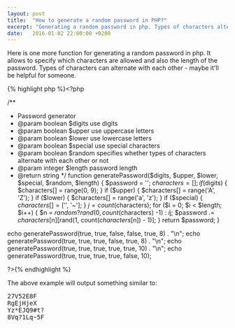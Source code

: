 ```yaml
---
layout: post
title:  "How to generate a random password in PHP?"
excerpt: "Generating a random password in php. Types of characters alternate with each other - maybe it'll be helpful for someone..."
date:   2016-01-02 22:00:00 +0200
---
```

Here is one more function for generating a random  password in php. It allows to specify which characters are allowed and also the length of the password. Types of characters can alternate with each other - maybe it'll be helpful for someone.

{% highlight php %}<?php

/**
 * Password generator
 * @param   boolean    $digits      use digits
 * @param   boolean    $upper       use uppercase letters
 * @param   boolean    $lower       use lowercase letters
 * @param   boolean    $special     use special characters
 * @param   boolean    $random      specifies whether types of characters alternate with each other or not
 * @param   integer    $length      password length
 * @return  string
 */
function generatePassword($digits, $upper, $lower, $special, $random, $length) {
    $password = '';
    $characters = [];
    if ($digits) {
        $characters[] = range(0, 9);
    }
    if ($upper) {
        $characters[] = range('A', 'Z');
    }
    if ($lower) {
        $characters[] = range('a', 'z');
    }
    if ($special) {
        $characters[] = ['%', '*', '?', '@', '#', '$', '~'];
    }
    $j = count($characters);
    for ($i = 0; $i < $length; $i++) {
        $n = $random ? rand(0, count($characters) -1) : $i%$j;
        $password .= $characters[$n][rand(1, count($characters[$n]) - 1)];
    }
    return $password;
}

echo generatePassword(true, true, false, false, true, 8) . "\n";
echo generatePassword(true, true, true, false, true, 8) . "\n";
echo generatePassword(true, true, true, true, true, 10) . "\n";
echo generatePassword(true, true, true, true, false, 10);

?>{% endhighlight %}

The above example will output something similar to:
<pre>
27V52E8F
RgEjHjeX
Yz*EJQ9#t?
8Vq?1Lq~5F
</pre>